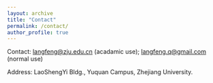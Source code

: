 ```yaml
---
layout: archive
title: "Contact"
permalink: /contact/
author_profile: true
---
```


Contact: langfeng@zju.edu.cn (acadamic use); langfeng.q@gmail.com (normal use)

Address: LaoShengYi Bldg., Yuquan Campus, Zhejiang University.